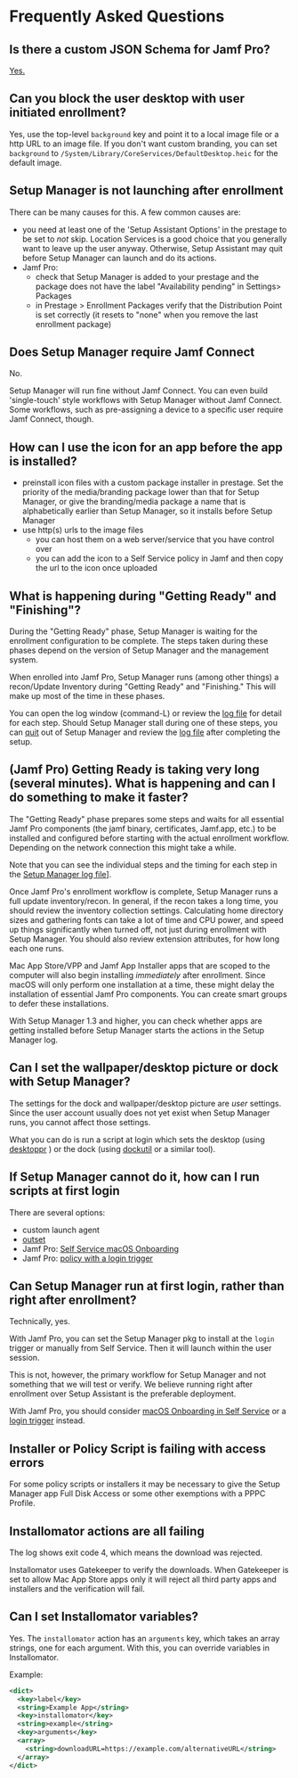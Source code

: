 #  Frequently Asked Questions

## Is there a custom JSON Schema for Jamf Pro?

[Yes.](Extras.md#custom-json-schema-for-jamf-pro)

## Can you block the user desktop with user initiated enrollment?

Yes, use the top-level `background` key and point it to a local image file or a http URL to an image file. If you don't want custom branding, you can set `background` to `/System/Library/CoreServices/DefaultDesktop.heic` for the default image.

## Setup Manager is not launching after enrollment

There can be many causes for this. A few common causes are:
 
- you need at least one of the 'Setup Assistant Options' in the prestage to be set to _not_ skip. Location Services is a good choice that you generally want to leave up the user anyway. Otherwise, Setup Assistant may quit before Setup Manager can launch and do its actions.
- Jamf Pro: 
    - check that Setup Manager is added to your prestage and the package does not have the label "Availability pending" in Settings> Packages
    - in Prestage > Enrollment Packages verify that the Distribution Point is set correctly (it resets to "none" when you remove the last enrollment package)

## Does Setup Manager require Jamf Connect

No.

Setup Manager will run fine without Jamf Connect. You can even build 'single-touch' style workflows with Setup Manager without Jamf Connect. Some workflows, such as pre-assigning a device to a specific user require Jamf Connect, though.

## How can I use the icon for an app before the app is installed?

- preinstall icon files with a custom package installer in prestage. Set the priority of the media/branding package lower than that for Setup Manager, or give the branding/media package a name that is alphabetically earlier than Setup Manager, so it installs before Setup Manager
- use http(s) urls to the image files
    - you can host them on a web server/service that you have control over
    - you can add the icon to a Self Service policy in Jamf and then copy the url to the icon once uploaded


## What is happening during "Getting Ready" and "Finishing"?

During the "Getting Ready" phase, Setup Manager is waiting for the enrollment configuration to be complete. The steps taken during these phases depend on the version of Setup Manager and the management system.

When enrolled into Jamf Pro, Setup Manager runs (among other things) a recon/Update Inventory during "Getting Ready" and "Finishing." This will make up most of the time in these phases.

You can open the log window (command-L) or review the [log file](Extras.md#logging) for detail for each step. Should Setup Manager stall during one of these steps, you can [quit](Extras.md#quit) out of Setup Manager and review the [log file](Extras.md#logging) after completing the setup.

## (Jamf Pro) Getting Ready is taking very long (several minutes). What is happening and can I do something to make it faster?

The "Getting Ready" phase prepares some steps and waits for all essential Jamf Pro components (the jamf binary, certificates, Jamf.app, etc.) to be installed and configured before starting with the actual enrollment workflow. Depending on the network connection this might take a while.

Note that you can see the individual steps and the timing for each step in the [Setup Manager log file](Extras.md#logging)].

Once Jamf Pro's enrollment workflow is complete, Setup Manager runs a full update inventory/recon. In general, if the recon takes a long time, you should review the inventory collection settings. Calculating home directory sizes and gathering fonts can take a lot of time and CPU power, and speed up things significantly when turned off, not just during enrollment with Setup Manager.  You should also review extension attributes, for how long each one runs.

Mac App Store/VPP and Jamf App Installer apps that are scoped to the computer will also begin installing _immediately_ after enrollment. Since macOS will only perform one installation at a time, these might delay the installation of essential Jamf Pro components. You can create smart groups to defer these installations.

With Setup Manager 1.3 and higher, you can check whether apps are getting installed before Setup Manager starts the actions in the Setup Manager log.


## Can I set the wallpaper/desktop picture or dock with Setup Manager?

The settings for the dock and wallpaper/desktop picture are _user_ settings. Since the user account usually does not yet exist when Setup Manager runs, you cannot affect those settings.

What you can do is run a script at login which sets the desktop (using [desktoppr](https://github.com/scriptingosx/desktoppr) ) or the dock (using [dockutil](https://github.com/kcrawford/dockutil) or a similar tool).

## If Setup Manager cannot do it, how can I run scripts at first login

There are several options:

- custom launch agent
- [outset](https://github.com/macadmins/outset/)
- Jamf Pro: [Self Service macOS Onboarding](https://learn.jamf.com/en-US/bundle/jamf-pro-documentation-current/page/macOS_Onboarding.html)
- Jamf Pro: [policy with a login trigger](https://learn.jamf.com/en-US/bundle/jamf-pro-documentation-current/page/Login_Events.html)

## Can Setup Manager run at first login, rather than right after enrollment?

Technically, yes.

With Jamf Pro, you can set the Setup Manager pkg to install at the `login` trigger or manually from Self Service. Then it will launch within the user session.

This is not, however, the primary workflow for Setup Manager and not something that we will test or verify. We believe running right after enrollment over Setup Assistant is the preferable deployment.

With Jamf Pro, you should consider [macOS Onboarding in Self Service](https://learn.jamf.com/en-US/bundle/jamf-pro-documentation-current/page/macOS_Onboarding.html) or a [login trigger](https://learn.jamf.com/en-US/bundle/jamf-pro-documentation-current/page/Login_Events.html) instead.

## Installer or Policy Script is failing with access errors

For some policy scripts or installers it may be necessary to give the Setup Manager app Full Disk Access or some other exemptions with a PPPC Profile. 

## Installomator actions are all failing

The log shows exit code 4, which means the download was rejected.

Installomator uses Gatekeeper to verify the downloads. When Gatekeeper is set to allow Mac App Store apps only it will reject all third party apps and installers and the verification will fail.

## Can I set Installomator variables?

Yes. The `installomator` action has an `arguments` key, which takes an array strings, one for each argument. With this, you can override variables in Installomator.

Example: 

```xml
<dict>
  <key>label</key>
  <string>Example App</string>
  <key>installomator</key>
  <string>example</string>
  <key>arguments</key>
  <array>
    <string>downloadURL=https://example.com/alternativeURL</string>
  </array>
</dict>
```
